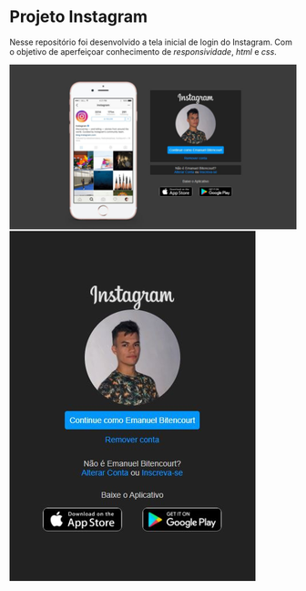 # Projeto Instagram

Nesse repositório foi desenvolvido a tela inicial de login do Instagram. Com o objetivo de aperfeiçoar conhecimento de _responsividade_, _html_ e _css_.

<img src="/imgApresentacao/desktop.jpg" alt="Projeto em Desktop"/>

<br>

<img src="/imgApresentacao/mobile.jpg" alt="Projeto em Mobile"/>


